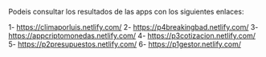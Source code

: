 Podeis consultar los resultados de las apps con los siguientes enlaces:

  1- https://climaporluis.netlify.com/
  2- https://p4breakingbad.netlify.com/
  3- https://appcriptomonedas.netlify.com/
  4- https://p3cotizacion.netlify.com/
  5- https://p2presupuestos.netlify.com/
  6- https://p1gestor.netlify.com/
